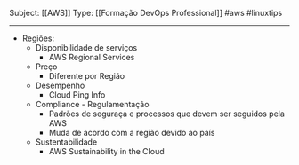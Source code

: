Subject: [[AWS]] 
Type: [[Formação DevOps Professional]]  #aws  #linuxtips 

---
- Regiões:
	- Disponibilidade de serviços
		- AWS Regional Services
	- Preço
		- Diferente por Região
	- Desempenho
		- Cloud Ping Info
	- Compliance - Regulamentação
		- Padrões de seguraça e processos que devem ser seguidos pela AWS
		- Muda de acordo com a região devido ao país
	- Sustentabilidade
		- AWS Sustainability in the Cloud
